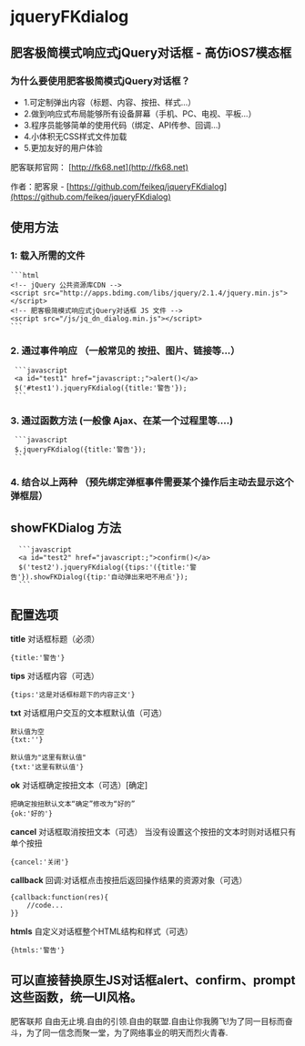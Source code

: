 # jqueryFKdialog
## 肥客极简模式响应式jQuery对话框 - 高仿iOS7模态框

### 为什么要使用肥客极简模式jQuery对话框？
* 1.可定制弹出内容（标题、内容、按扭、样式...）
* 2.做到响应式布局能够所有设备屏幕（手机、PC、电视、平板...）
* 3.程序员能够简单的使用代码（绑定、API传参、回调...)
* 4.小体积无CSS样式文件加载
* 5.更加友好的用户体验


肥客联邦官网：
[http://fk68.net](http://fk68.net)

作者：肥客泉 - [https://github.com/feikeq/jqueryFKdialog](https://github.com/feikeq/jqueryFKdialog)



## 使用方法
### 1: 载入所需的文件
    ```html
    <!-- jQuery 公共资源库CDN -->
    <script src="http://apps.bdimg.com/libs/jquery/2.1.4/jquery.min.js"></script>
    <!-- 肥客极简模式响应式jQuery对话框 JS 文件 -->
    <script src="/js/jq_dn_dialog.min.js"></script>
    ```

### 2. 通过事件响应 （一般常见的 按扭、图片、链接等...）
     ```javascript
     <a id="test1" href="javascript:;">alert()</a>
     $('#test1').jqueryFKdialog({title:'警告'});
     ```

### 3. 通过函数方法  (一般像 Ajax、在某一个过程里等....)
     ```javascript
     $.jqueryFKdialog({title:'警告'});
     ```


### 4. 结合以上两种 （预先绑定弹框事件需要某个操作后主动去显示这个弹框层）
## showFKDialog 方法
      ```javascript
      <a id="test2" href="javascript:;">confirm()</a>
      $('test2').jqueryFKdialog({tips:'({title:'警告'}).showFKDialog({tip:'自动弹出来吧不用点'});
      ```



## 配置选项
**title**
对话框标题（必须）
```
{title:'警告'}
```

**tips**
对话框内容（可选）
```
{tips:'这是对话框标题下的内容正文'}
```


**txt**
对话框用户交互的文本框默认值（可选）
```
默认值为空
{txt:''}

默认值为"这里有默认值"
{txt:'这里有默认值'}

```


**ok**
对话框确定按扭文本（可选）[确定]
```
把确定按扭默认文本“确定”修改为“好的”
{ok:'好的'}
```


**cancel**
对话框取消按扭文本（可选）
当没有设置这个按扭的文本时则对话框只有单个按扭
```
{cancel:'关闭'}
```

**callback**
回调:对话框点击按扭后返回操作结果的资源对象（可选）
```
{callback:function(res){
    //code...
}}
```


**htmls**
自定义对话框整个HTML结构和样式（可选）
```
{htmls:'警告'}
```




## 可以直接替换原生JS对话框alert、confirm、prompt这些函数，统一UI风格。




肥客联邦
自由无止境.自由的引领.自由的联盟.自由让你我腾飞!为了同一目标而奋斗，为了同一信念而聚一堂，为了网络事业的明天而烈火青春.
